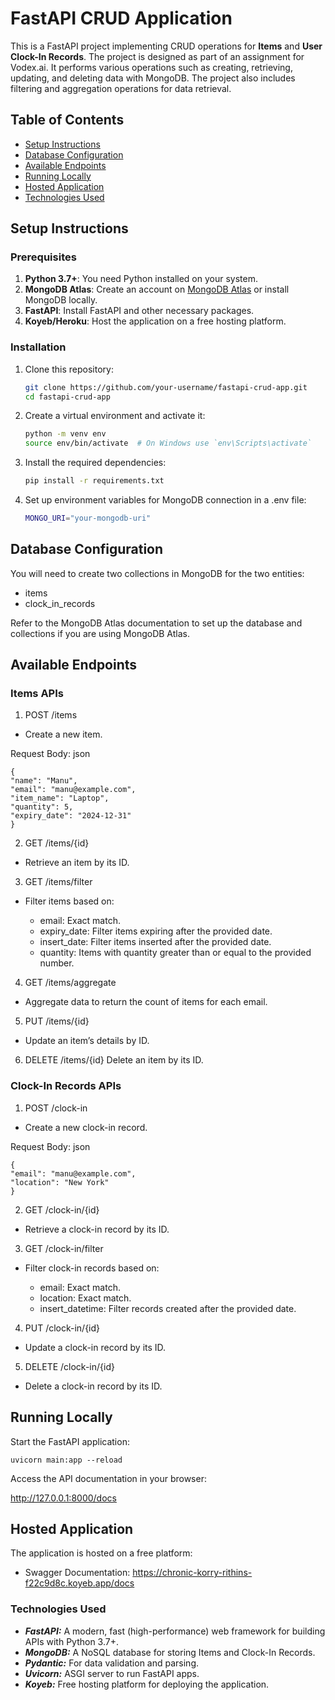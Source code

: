 # FastAPI CRUD Application

This is a FastAPI project implementing CRUD operations for **Items** and **User Clock-In Records**. The project is designed as part of an assignment for Vodex.ai. It performs various operations such as creating, retrieving, updating, and deleting data with MongoDB. The project also includes filtering and aggregation operations for data retrieval.

## Table of Contents
- [Setup Instructions](#setup-instructions)
- [Database Configuration](#database-configuration)
- [Available Endpoints](#available-endpoints)
- [Running Locally](#running-locally)
- [Hosted Application](#hosted-application)
- [Technologies Used](#technologies-used)

## Setup Instructions

### Prerequisites

1. **Python 3.7+**: You need Python installed on your system.
2. **MongoDB Atlas**: Create an account on [MongoDB Atlas](https://www.mongodb.com/cloud/atlas) or install MongoDB locally.
3. **FastAPI**: Install FastAPI and other necessary packages.
4. **Koyeb/Heroku**: Host the application on a free hosting platform.

### Installation

1. Clone this repository:

   ```bash
   git clone https://github.com/your-username/fastapi-crud-app.git
   cd fastapi-crud-app

2. Create a virtual environment and activate it:

    ```bash
    python -m venv env
    source env/bin/activate  # On Windows use `env\Scripts\activate`

3. Install the required dependencies:

    ```bash
    pip install -r requirements.txt

4. Set up environment variables for MongoDB connection in a .env file:

    ```bash
    MONGO_URI="your-mongodb-uri"

## Database Configuration

You will need to create two collections in MongoDB for the two entities:

- items
- clock_in_records

Refer to the MongoDB Atlas documentation to set up the database and collections if you are using MongoDB Atlas.

## Available Endpoints

### Items APIs
1. POST /items
- Create a new item.

Request Body:
json

    {
    "name": "Manu",
    "email": "manu@example.com",
    "item_name": "Laptop",
    "quantity": 5,
    "expiry_date": "2024-12-31"
    }

2. GET /items/{id}
- Retrieve an item by its ID.

3. GET /items/filter
- Filter items based on:

    - email: Exact match.
    - expiry_date: Filter items expiring after the provided date.
    - insert_date: Filter items inserted after the provided date.
    - quantity: Items with quantity greater than or equal to the provided number.

4. GET /items/aggregate
- Aggregate data to return the count of items for each email.

5. PUT /items/{id}
- Update an item’s details by ID.

6. DELETE /items/{id}
Delete an item by its ID.

### Clock-In Records APIs
1. POST /clock-in
- Create a new clock-in record.

Request Body:
json

    {
    "email": "manu@example.com",
    "location": "New York"
    }

2. GET /clock-in/{id}
- Retrieve a clock-in record by its ID.

3. GET /clock-in/filter
- Filter clock-in records based on:

    - email: Exact match.
    - location: Exact match.
    - insert_datetime: Filter records created after the provided date.
4. PUT /clock-in/{id}
- Update a clock-in record by its ID.

5. DELETE /clock-in/{id}
- Delete a clock-in record by its ID.

## Running Locally

Start the FastAPI application:

    uvicorn main:app --reload
Access the API documentation in your browser:


http://127.0.0.1:8000/docs

## Hosted Application
The application is hosted on a free platform:

- Swagger Documentation: https://chronic-korry-rithins-f22c9d8c.koyeb.app/docs


### Technologies Used
- ***FastAPI:*** A modern, fast (high-performance) web framework for building APIs with Python 3.7+.
- ***MongoDB:*** A NoSQL database for storing Items and Clock-In Records.
- ***Pydantic:*** For data validation and parsing.
- ***Uvicorn:*** ASGI server to run FastAPI apps.
- ***Koyeb:*** Free hosting platform for deploying the application.
